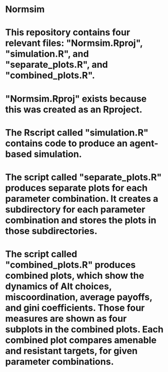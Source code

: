 # Normsim

# This repository contains four relevant files: "Normsim.Rproj", "simulation.R", and "separate_plots.R", and "combined_plots.R". 
# "Normsim.Rproj" exists because this was created as an Rproject.
# The Rscript called "simulation.R" contains code to produce an agent-based simulation. 
# The script called "separate_plots.R" produces separate plots for each parameter combination. It creates a subdirectory for each parameter combination and stores the plots in those subdirectories.
# The script called "combined_plots.R" produces combined plots, which show the dynamics of Alt choices, miscoordination, average payoffs, and gini coefficients. Those four measures are shown as four subplots in the combined plots. Each combined plot compares amenable and resistant targets, for given parameter combinations.